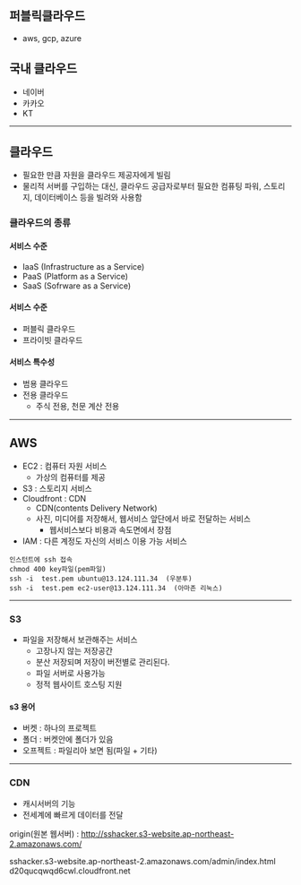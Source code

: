 
## 퍼블릭클라우드
* aws, gcp, azure

## 국내 클라우드 
* 네이버
* 카카오
* KT

---
## 클라우드
* 필요한 만큼 자원을 클라우드 제공자에게 빌림
* 물리적 서버를 구입하는 대신, 클라우드 공급자로부터 필요한 컴퓨팅 파워, 스토리지, 데이터베이스 등을 빌려와 사용함

### 클라우드의 종류

#### 서비스 수준
* IaaS (Infrastructure as a Service)
* PaaS (Platform as a Service)
* SaaS (Sofrware as a Service)

#### 서비스 수준
* 퍼블릭 클라우드
* 프라이빗 클라우드

#### 서비스 특수성
* 범용 클라우드
* 전용 클라우드
    - 주식 전용, 천문 계산 전용

---
## AWS

* EC2 : 컴퓨터 자원 서비스
    - 가상의 컴퓨터를 제공
* S3  : 스토리지 서비스
* Cloudfront : CDN
    - CDN(contents Delivery Network)
    - 사진, 미디어를 저장해서, 웹서비스 앞단에서 바로 전달하는 서비스
        + 웹서비스보다 비용과 속도면에서 장점
* IAM : 다른 계정도 자신의 서비스 이용 가능 서비스

```
인스턴트에 ssh 접속
chmod 400 key파일(pem파일)
ssh -i  test.pem ubuntu@13.124.111.34  (우분투)
ssh -i  test.pem ec2-user@13.124.111.34  (아마존 리눅스)
```

---
### S3
* 파일을 저장해서 보관해주는 서비스
    - 고장나지 않는 저장공간
    - 분산 저장되며 저장이 버전별로 관리된다.
    - 파일 서버로 사용가능
    - 정적 웹사이트 호스팅 지원

#### s3 용어
* 버켓 : 하나의 프로젝트
* 폴더 : 버켓안에 폴더가 있음
* 오프젝트 : 파일리아 보면 됨(파일 + 기타)

---
### CDN
* 캐시서버의 기능
* 전세계에 빠르게 데이터를 전달

origin(원본 웹서버) :  http://sshacker.s3-website.ap-northeast-2.amazonaws.com/


sshacker.s3-website.ap-northeast-2.amazonaws.com/admin/index.html
d20qucqwqd6cwl.cloudfront.net